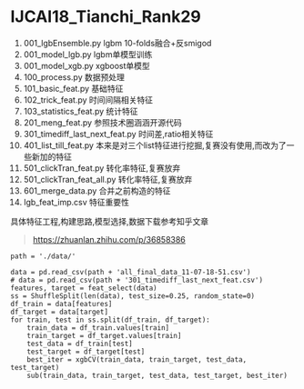 # IJCAI18_Tianchi_Rank29
1. 001_lgbEnsemble.py lgbm 10-folds融合+反smigod
2. 001_model_lgb.py lgbm单模型训练
3. 001_model_xgb.py xgboost单模型
4. 100_process.py 数据预处理
5. 101_basic_feat.py 基础特征
6. 102_trick_feat.py 时间间隔相关特征
7. 103_statistics_feat.py 统计特征
8. 201_meng_feat.py 参照技术圈涵涵开源代码
9. 301_timediff_last_next_feat.py 时间差,ratio相关特征
10. 401_list_till_feat.py 本来是对三个list特征进行挖掘,复赛没有使用,而改为了一些新加的特征
11. 501_clickTran_feat.py 转化率特征,复赛放弃
12. 501_clickTran_feat_all.py 转化率特征,复赛放弃
13. 601_merge_data.py 合并之前构造的特征
14. lgb_feat_imp.csv 特征重要性

具体特征工程,构建思路,模型选择,数据下载参考知乎文章
>https://zhuanlan.zhihu.com/p/36858386

    path = './data/'

    data = pd.read_csv(path + 'all_final_data_11-07-18-51.csv')
    # data = pd.read_csv(path + '301_timediff_last_next_feat.csv')
    features, target = feat_select(data)
    ss = ShuffleSplit(len(data), test_size=0.25, random_state=0)
    df_train = data[features]
    df_target = data[target]
    for train, test in ss.split(df_train, df_target):
        train_data = df_train.values[train]
        train_target = df_target.values[train]
        test_data = df_train[test]
        test_target = df_target[test]
        best_iter = xgbCV(train_data, train_target, test_data, test_target)
        sub(train_data, train_target, test_data, test_target, best_iter)

